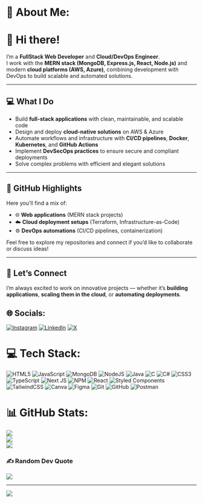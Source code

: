 # 💫 About Me:
# 👋 Hi there!  

I’m a **FullStack Web Developer** and **Cloud/DevOps Engineer**.  
I work with the **MERN stack (MongoDB, Express.js, React, Node.js)** and modern **cloud platforms (AWS, Azure)**, combining development with DevOps to build scalable and automated solutions.  

---

## 💻 What I Do  
- Build **full-stack applications** with clean, maintainable, and scalable code  
- Design and deploy **cloud-native solutions** on AWS & Azure  
- Automate workflows and infrastructure with **CI/CD pipelines**, **Docker**, **Kubernetes**, and **GitHub Actions**  
- Implement **DevSecOps practices** to ensure secure and compliant deployments  
- Solve complex problems with efficient and elegant solutions  

---

## 📂 GitHub Highlights  
Here you’ll find a mix of:  
- 🌐 **Web applications** (MERN stack projects)  
- ☁️ **Cloud deployment setups** (Terraform, Infrastructure-as-Code)  
- ⚙️ **DevOps automations** (CI/CD pipelines, containerization)  

Feel free to explore my repositories and connect if you’d like to collaborate or discuss ideas!  

---

## 🌟 Let’s Connect  
I’m always excited to work on innovative projects — whether it’s **building applications**, **scaling them in the cloud**, or **automating deployments**.  



## 🌐 Socials:
[![Instagram](https://img.shields.io/badge/Instagram-%23E4405F.svg?logo=Instagram&logoColor=white)](https://instagram.com/saikiranm_) [![LinkedIn](https://img.shields.io/badge/LinkedIn-%230077B5.svg?logo=linkedin&logoColor=white)](https://linkedin.com/in/saikiranmdv) [![X](https://img.shields.io/badge/X-black.svg?logo=X&logoColor=white)](https://x.com/Saikiranmdv) 

# 💻 Tech Stack:
![HTML5](https://img.shields.io/badge/html5-%23E34F26.svg?style=for-the-badge&logo=html5&logoColor=white) ![JavaScript](https://img.shields.io/badge/javascript-%23323330.svg?style=for-the-badge&logo=javascript&logoColor=%23F7DF1E) ![MongoDB](https://img.shields.io/badge/MongoDB-%234ea94b.svg?style=for-the-badge&logo=mongodb&logoColor=white) ![NodeJS](https://img.shields.io/badge/node.js-6DA55F?style=for-the-badge&logo=node.js&logoColor=white) ![Java](https://img.shields.io/badge/java-%23ED8B00.svg?style=for-the-badge&logo=openjdk&logoColor=white) ![C](https://img.shields.io/badge/c-%2300599C.svg?style=for-the-badge&logo=c&logoColor=white) ![C#](https://img.shields.io/badge/c%23-%23239120.svg?style=for-the-badge&logo=csharp&logoColor=white) ![CSS3](https://img.shields.io/badge/css3-%231572B6.svg?style=for-the-badge&logo=css3&logoColor=white) ![TypeScript](https://img.shields.io/badge/typescript-%23007ACC.svg?style=for-the-badge&logo=typescript&logoColor=white) ![Next JS](https://img.shields.io/badge/Next-black?style=for-the-badge&logo=next.js&logoColor=white) ![NPM](https://img.shields.io/badge/NPM-%23CB3837.svg?style=for-the-badge&logo=npm&logoColor=white) ![React](https://img.shields.io/badge/react-%2320232a.svg?style=for-the-badge&logo=react&logoColor=%2361DAFB) ![Styled Components](https://img.shields.io/badge/styled--components-DB7093?style=for-the-badge&logo=styled-components&logoColor=white) ![TailwindCSS](https://img.shields.io/badge/tailwindcss-%2338B2AC.svg?style=for-the-badge&logo=tailwind-css&logoColor=white) ![Canva](https://img.shields.io/badge/Canva-%2300C4CC.svg?style=for-the-badge&logo=Canva&logoColor=white) ![Figma](https://img.shields.io/badge/figma-%23F24E1E.svg?style=for-the-badge&logo=figma&logoColor=white) ![Git](https://img.shields.io/badge/git-%23F05033.svg?style=for-the-badge&logo=git&logoColor=white) ![GitHub](https://img.shields.io/badge/github-%23121011.svg?style=for-the-badge&logo=github&logoColor=white) ![Postman](https://img.shields.io/badge/Postman-FF6C37?style=for-the-badge&logo=postman&logoColor=white)
# 📊 GitHub Stats:
![](https://github-readme-stats.vercel.app/api?username=Saikiranmdv&theme=dark&hide_border=false&include_all_commits=true&count_private=false)<br/>
![](https://github-readme-streak-stats.herokuapp.com/?user=Saikiranmdv&theme=dark&hide_border=false)<br/>
![](https://github-readme-stats.vercel.app/api/top-langs/?username=Saikiranmdv&theme=dark&hide_border=false&include_all_commits=true&count_private=false&layout=compact)

### ✍️ Random Dev Quote
![](https://quotes-github-readme.vercel.app/api?type=horizontal&theme=radical)

---
[![](https://visitcount.itsvg.in/api?id=Saikiranmdv&icon=0&color=0)](https://visitcount.itsvg.in)

<!-- Proudly created with GPRM ( https://gprm.itsvg.in ) -->
